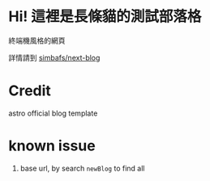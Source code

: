 # Hi! 這裡是長條貓的測試部落格

終端機風格的網頁

詳情請到 [simbafs/next-blog](https://github.com/simbafs/next-blog)

# Credit

astro official blog template

# known issue
1. base url, by search `newBlog` to find all
